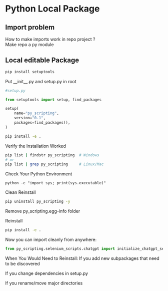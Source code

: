 # Python Local Package

## Import problem

How to make imports work in repo project ?  
Make repo a py module

## Local editable Package

```sh
pip install setuptools
```

Put \_\_init\_\_.py and setup.py in root

```py
#setup.py

from setuptools import setup, find_packages

setup(
    name="py_scripting",
    version="0.1",
    packages=find_packages(),
)
```

```sh
pip install -e .
```

Verify the Installation Worked

```sh
pip list | findstr py_scripting  # Windows
# or
pip list | grep py_scripting     # Linux/Mac
```

Check Your Python Environment

```
python -c "import sys; print(sys.executable)"
```

Clean Reinstall

```sh
pip uninstall py_scripting -y
```

Remove py_scripting.egg-info folder

Reinstall

```sh
pip install -e .
```

Now you can import cleanly from anywhere:

```py
from py_scripting.selenium_scripts.chatgpt import initialize_chatgpt_session
```

When You Would Need to Reinstall:
If you add new subpackages that need to be discovered

If you change dependencies in setup.py

If you rename/move major directories
